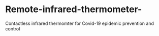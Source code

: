 # Remote-infrared-thermometer-
Contactless infrared thermomter for Covid-19 epidemic prevention and control

